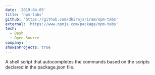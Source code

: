 ```yaml
---
date: '2019-04-05'
title: 'npm-tabs'
github: 'https://github.com/dhirajsriram/npm-tabs'
external: 'https://www.npmjs.com/package/npm-tabs'
tech:
  - Bash
  - Open-Source
company: ''
showInProjects: true
---
```


A shell script that autocompletes the commands based on the scripts declared in the package.json file.
